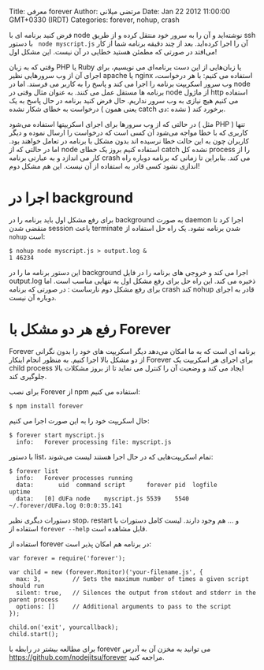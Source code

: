 Title: معرفی forever
Author: مرتضی میلانی
Date: Jan 22 2012 11:00:00 GMT+0330 (IRDT)
Categories: forever, nohup, crash

فرض کنید برنامه ای با node نوشته‌اید و آن را به سرور خود منتقل کرده و از طریق ssh با دستور ` node myscript.js` آن را اجرا کرده‌اید. بعد از چند دقیقه برنامه شما از کار می‌افتد در صورتی که مطمئن هستید خطایی در آن نیست. این مشکل اول!

وقتی که به زبان PHP یا Ruby یا زبان‌هایی از این دست برنامه‌ای می نویسیم، برای اجرای آن از وب سرورهایی نظیر apache یا nginx استفاده می کنیم: با هر درخواست، وب سرور اسکریپت برنامه را اجرا می کند و پاسخ را به کاربر می فرستد. اما در node برنامه ها مستقل عمل می کنند. به عنوان مثال وقتی در node از ماژول http استفاده می کنیم هیچ نیازی به وب سرور نداریم. حال فرض کنید برنامه در حال پاسخ به یک درخواست به خطای شکار نشده ( یعنی همون catch نشده :دی ) برخورد کند.

در حالتی که از وب سرورها برای اجرای اسکریپتها استفاده می‌شود ( مثل PHP ) تنها کاربری که با خطا مواجه می‌شود آن کسی است که درخواست را ارسال نموده و دیگر کاربران چون به این حالت خطا نرسیده اند بدون مشکل با برنامه در تعامل خواهند بود. اما در حالتی که از node استفاده کنیم بروز یک خطای catch نشده کل process را از کار می اندازد و به عبارتی برنامه crash می کند. بنابراین تا زمانی که برنامه دوباره راه اندازی نشود کسی قادر به استفاده از آن نیست. این هم مشکل دوم!
<!--more-->

# اجرا در background

برای رفع مشکل اول باید برنامه را در background به صورت daemon اجرا کرد تا منقضی شدن session باعث terminate شدن برنامه نشود. یک راه حل استفاده از `nohup` است:

    $ nohup node myscript.js > output.log &
    1 46234
    
این دستور برنامه ما را در background اجرا می کند و خروجی های برنامه را در فایل output.log ذخیره می کند. این راه حل برای رفع مشکل اول به تنهایی مناسب است. اما برای رفع مشکل دوم نارساست : در صورتی که برنامه crash کند nohup قادر به اجرای دوباره آن نیست.

# رفع هر دو مشکل با Forever

Forever برنامه ای است که به ما امکان می‌دهد دیگر اسکریپت های خود را بدون نگرانی از دو مشکل بالا اجرا کنیم. به منظور انجام اینکار Forever برای اجرای هر اسکریپت یک child process ایجاد می کند و وضعیت آن را کنترل می نماید تا از بروز مشکلات بالا جلوگیری کند.

برای نصب Forever از npm استفاده می کنیم:

    $ npm install forever
    
حال اسکریپت خود را به این صورت اجرا می کنیم:

    $ forever start myscript.js
      info:   Forever processing file: myscript.js

با دستور list، تمام اسکریپت‌هایی که در حال اجرا هستند لیست می‌شوند:

    $ forever list
      info:   Forever processes running
      data:       uid  command script      forever pid  logfile                         uptime
      data:   [0] dUFa node    myscript.js 5539    5540 ~/.forever/dUFa.log 0:0:0:35.141 

دستورات دیگری نظیر stop، restart و ... هم وجود دارند. لیست کامل دستورات با استفاده از `forever --help` قابل مشاهده است.

استفاده از forever در برنامه هم امکان پذیر است:

    var forever = require('forever');

    var child = new (forever.Monitor)('your-filename.js', {
      max: 3,         // Sets the maximum number of times a given script should run
      silent: true,   // Silences the output from stdout and stderr in the parent process
      options: []     // Additional arguments to pass to the script
    });

    child.on('exit', yourcallback);
    child.start();
    
برای مطالعه بیشتر در رابطه با forever می توانید به مخزن آن به آدرس https://github.com/nodejitsu/forever مراجعه کنید.
